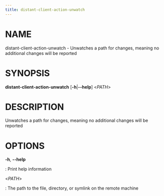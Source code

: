 ```yaml
---
title: distant-client-action-unwatch
---
```


# NAME

distant-client-action-unwatch - Unwatches a path for changes, meaning no
additional changes will be reported

# SYNOPSIS

**distant-client-action-unwatch** \[**-h**\|**\--help**\] \<*PATH*\>

# DESCRIPTION

Unwatches a path for changes, meaning no additional changes will be
reported

# OPTIONS

**-h**, **\--help**

:   Print help information

\<*PATH*\>

:   The path to the file, directory, or symlink on the remote machine
